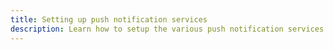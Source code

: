 ```yaml
---
title: Setting up push notification services
description: Learn how to setup the various push notification services for your mobile app.
---
```


<inline-fragment platform="ios" src="~/sdk/push-notifications/fragments/ios/setup-apns.md"></inline-fragment>
<inline-fragment platform="android" src="~/sdk/push-notifications/fragments/android/handle-fcm.md"></inline-fragment>
<inline-fragment platform="android" src="~/sdk/push-notifications/fragments/android/handle-adm.md"></inline-fragment>
<inline-fragment platform="android" src="~/sdk/push-notifications/fragments/android/handle-baidu.md"></inline-fragment>